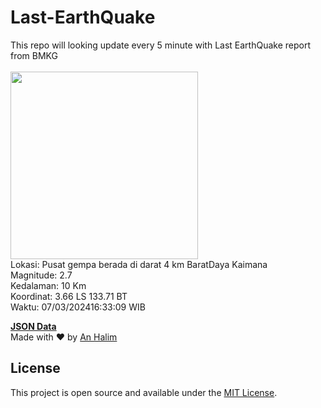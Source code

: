 # Last-EarthQuake
This repo will looking update every 5 minute with Last EarthQuake report from BMKG
<br>
<br>
<img src="https://static.bmkg.go.id/20240307163309.mmi.jpg" width="300"/>
<br>
Lokasi: Pusat gempa berada di darat 4 km BaratDaya Kaimana <br>
Magnitude: 2.7 <br>
Kedalaman: 10 Km <br>
Koordinat: 3.66 LS 133.71 BT <br>
Waktu: 07/03/202416:33:09 WIB <br>

<a href="./data/data.json">**JSON Data**</a>
<br>
Made with ❤️ by <a href="https://github.com/an-halim">An Halim</a>
## License

This project is open source and available under the [MIT License](LICENSE).
